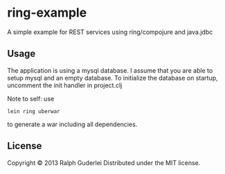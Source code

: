 # ring-example

A simple example for REST services using ring/compojure and java.jdbc

## Usage
The application is using a mysql database. I assume that you are able to setup mysql and
an empty database. To initialize the database on startup, uncomment the init handler in project.clj

Note to self: use
```
lein ring uberwar
```
to generate a war including all dependencies.

## License

Copyright © 2013 Ralph Guderlei
Distributed under the MIT license.

